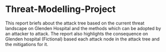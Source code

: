 # Threat-Modelling-Project
This report briefs about the attack tree based on the current threat landscape on Glenden Hospital and the methods which can be adopted by an attacker to attack. The report also highlights the consequence on Glenden hospital (Fictional) based each attack node in the attack tree and the mitigations for it.
